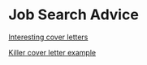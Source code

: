 # Job Search Advice

[Interesting cover letters](https://openupthecloud.com/punchy-junior-software-developer-cover-letter/)

[Killer cover letter example](https://zety.com/blog/killer-cover-letter-example)
